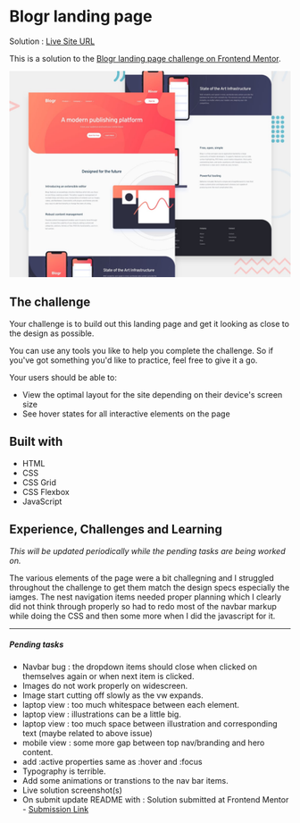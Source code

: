 # Blogr landing page

Solution : [Live Site URL](https://frontend-mentor-challenges-ecru.vercel.app/blogr-landing-page/)

This is a solution to the [Blogr landing page challenge on Frontend Mentor](https://www.frontendmentor.io/challenges/blogr-landing-page-EX2RLAApP).

![Design preview for the Blogr landing page coding challenge](./design/desktop-preview.jpg)

## The challenge

Your challenge is to build out this landing page and get it looking as close to the design as possible.

You can use any tools you like to help you complete the challenge. So if you've got something you'd like to practice, feel free to give it a go.

Your users should be able to:

- View the optimal layout for the site depending on their device's screen size
- See hover states for all interactive elements on the page

## Built with

- HTML
- CSS
- CSS Grid
- CSS Flexbox
- JavaScript

## Experience, Challenges and Learning

_This will be updated periodically while the pending tasks are being worked on._

The various elements of the page were a bit challegning and I struggled throughout the challenge to get them match the design specs especially the iamges.
The nest navigation items needed proper planning which I clearly did not think through properly so had to redo most of the navbar markup while doing the CSS and then some more when I did the javascript for it.

---

##### Pending tasks

- Navbar bug : the dropdown items should close when clicked on themselves again or when next item is clicked.
- Images do not work properly on widescreen.
- Image start cutting off slowly as the vw expands.
- laptop view : too much whitespace between each element.
- laptop view : illustrations can be a little big.
- laptop view : too much space between illustration and corresponding text (maybe related to above issue)
- mobile view : some more gap between top nav/branding and hero content.
- add :active properties same as :hover and :focus
- Typography is terrible.
- Add some animations or transtions to the nav bar items.
- Live solution screenshot(s)
- On submit update README with : Solution submitted at Frontend Mentor - [Submission Link]()
